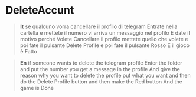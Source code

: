 # DeleteAccunt
> **It**
se qualcuno vorra cancellare il profilo di telegram Entrate nella cartella e mettete il numero vi arriva un messaggio nel profilo E date il motivo perché Volete Cancellare il profilo mettete quello che volete e poi fate il pulsante Delete Profile e poi fate il pulsante Rosso E il gioco è Fatto  

> **En**
if someone wants to delete the telegram profile Enter the folder and put the number you get a message in the profile And give the reason why you want to delete the profile put what you want and then do the Delete Profile button and then make the Red button And the game is Done
